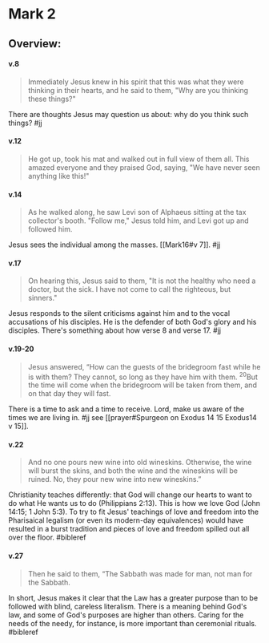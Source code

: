 # Mark 2

## Overview:



#### v.8
>Immediately Jesus knew in his spirit that this was what they were thinking in their hearts, and he said to them, "Why are you thinking these things?"

There are thoughts Jesus may question us about: why do you think such things?
#jj

#### v.12
>He got up, took his mat and walked out in full view of them all. This amazed everyone and they praised God, saying, "We have never seen anything like this!"

#### v.14
>As he walked along, he saw Levi son of Alphaeus sitting at the tax collector's booth. "Follow me," Jesus told him, and Levi got up and followed him.

Jesus sees the individual among the masses. [[Mark16#v 7]].
#jj 

#### v.17
>On hearing this, Jesus said to them, "It is not the healthy who need a doctor, but the sick. I have not come to call the righteous, but sinners."

Jesus responds to the silent criticisms against him and to the vocal accusations of his disciples. He is the defender of both God's glory and his disciples. There's something about how verse 8 and verse 17.
#jj

#### v.19-20
>Jesus answered, “How can the guests of the bridegroom fast while he is with them? They cannot, so long as they have him with them. <sup>20</sup>But the time will come when the bridegroom will be taken from them, and on that day they will fast.

There is a time to ask and a time to receive. Lord, make us aware of the times we are living in.
#jj see [[prayer#Spurgeon on Exodus 14 15 Exodus14 v 15]].

#### v.22
>And no one pours new wine into old wineskins. Otherwise, the wine will burst the skins, and both the wine and the wineskins will be ruined. No, they pour new wine into new wineskins.”

Christianity teaches differently: that God will change our hearts to want to do what He wants us to do (Philippians 2:13). This is how we love God (John 14:15; 1 John 5:3). To try to fit Jesus' teachings of love and freedom into the Pharisaical legalism (or even its modern-day equivalences) would have resulted in a burst tradition and pieces of love and freedom spilled out all over the floor.
#bibleref 

#### v.27
>Then he said to them, “The Sabbath was made for man, not man for the Sabbath.

In short, Jesus makes it clear that the Law has a greater purpose than to be followed with blind, careless literalism. There is a meaning behind God's law, and some of God's purposes are higher than others. Caring for the needs of the needy, for instance, is more important than ceremonial rituals.
#bibleref 

